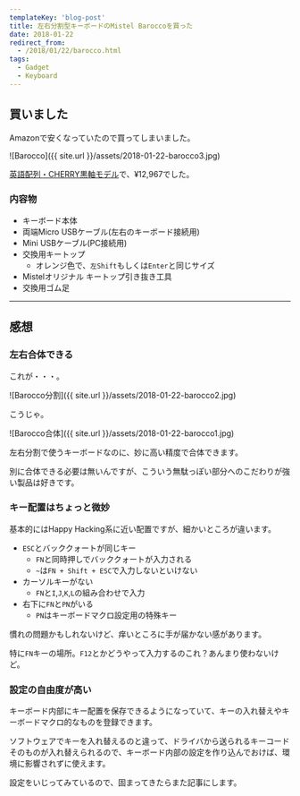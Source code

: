 ```yaml
---
templateKey: 'blog-post'
title: 左右分割型キーボードのMistel Baroccoを買った
date: 2018-01-22
redirect_from: 
  - /2018/01/22/barocco.html
tags:
  - Gadget
  - Keyboard
---
```


## 買いました

Amazonで安くなっていたので買ってしまいました。

![Barocco]({{ site.url }}/assets/2018-01-22-barocco3.jpg)

[英語配列・CHERRY黒軸モデル](https://www.amazon.co.jp/gp/product/B01KBDKMEO/ref=as_li_ss_tl?ie=UTF8&psc=1&linkCode=ll1&tag=honeniq0b-22&linkId=f604a2618a40561972cd9ca25e360f03)で、¥12,967でした。

### 内容物

* キーボード本体
* 両端Micro USBケーブル(左右のキーボード接続用)
* Mini USBケーブル(PC接続用)
* 交換用キートップ
  * オレンジ色で、``左Shift``もしくは``Enter``と同じサイズ
* Mistelオリジナル キートップ引き抜き工具
* 交換用ゴム足

------

## 感想

### 左右合体できる
  
これが・・・。

![Barocco分割]({{ site.url }}/assets/2018-01-22-barocco2.jpg)

こうじゃ。

![Barocco合体]({{ site.url }}/assets/2018-01-22-barocco1.jpg)

左右分割で使うキーボードなのに、妙に高い精度で合体できます。 

別に合体できる必要は無いんですが、こういう無駄っぽい部分へのこだわりが強い製品は好きです。

### キー配置はちょっと微妙

基本的にはHappy Hacking系に近い配置ですが、細かいところが違います。

* ``ESC``とバッククォートが同じキー
  * ``FN``と同時押しでバッククォートが入力される
  * ``~``は``FN + Shift + ESC``で入力しないといけない
* カーソルキーがない
  * ``FN``と``I``,``J``,``K``,``L``の組み合わせで入力
* 右下に``FN``と``PN``がいる
  * ``PN``はキーボードマクロ設定用の特殊キー

慣れの問題かもしれないけど、痒いところに手が届かない感があります。

特に``FN``キーの場所。``F12``とかどうやって入力するのこれ？あんまり使わないけど。


### 設定の自由度が高い

キーボード内部にキー配置を保存できるようになっていて、キーの入れ替えやキーボードマクロ的なものを登録できます。

ソフトウェアでキーを入れ替えるのと違って、ドライバから送られるキーコードそのものが入れ替えられるので、キーボード内部の設定を作り込んでおけば、環境に影響されずに使えます。

設定をいじってみているので、固まってきたらまた記事にします。
